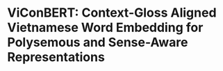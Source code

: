 # ViConBERT: Context-Gloss Aligned Vietnamese Word Embedding for Polysemous and Sense-Aware Representations
